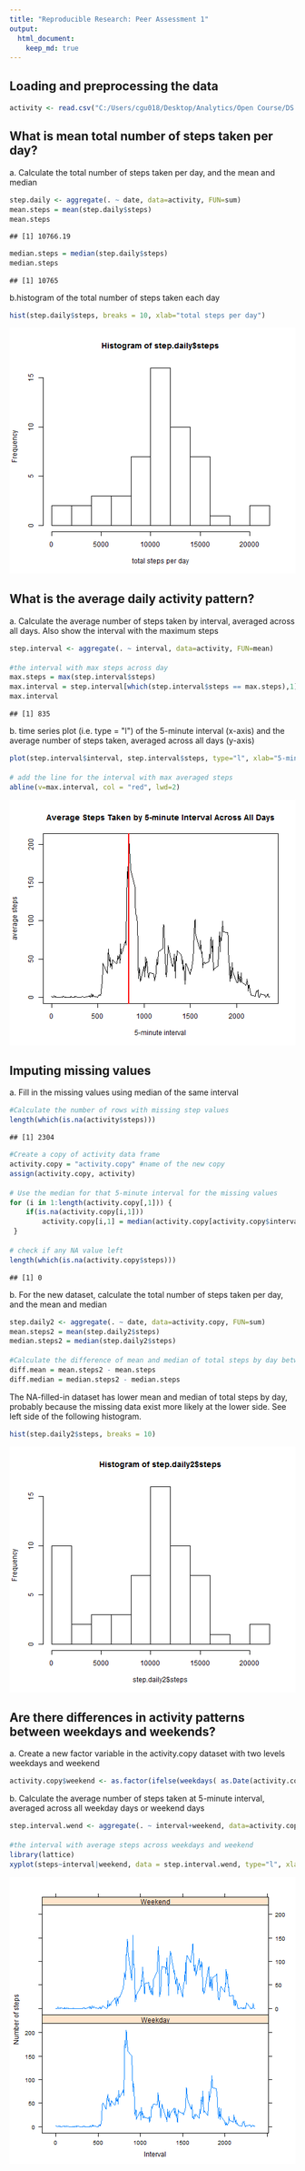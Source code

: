 ```yaml
---
title: "Reproducible Research: Peer Assessment 1"
output: 
  html_document:
    keep_md: true
---
```



## Loading and preprocessing the data

```r
activity <- read.csv("C:/Users/cgu018/Desktop/Analytics/Open Course/DS JHU/Reproducible Research/project 1/activity.csv", sep = ",", header = TRUE)
```

## What is mean total number of steps taken per day?
a. Calculate the total number of steps taken per day, and the mean and median


```r
step.daily <- aggregate(. ~ date, data=activity, FUN=sum)
mean.steps = mean(step.daily$steps)
mean.steps
```

```
## [1] 10766.19
```

```r
median.steps = median(step.daily$steps)
median.steps
```

```
## [1] 10765
```


b.histogram of the total number of steps taken each day


```r
hist(step.daily$steps, breaks = 10, xlab="total steps per day")
```

![plot of chunk unnamed-chunk-1](figure/unnamed-chunk-1-1.png) 


## What is the average daily activity pattern?
a. Calculate the average number of steps taken by interval, averaged across all days. Also show the interval with the maximum steps


```r
step.interval <- aggregate(. ~ interval, data=activity, FUN=mean)

#the interval with max steps across day
max.steps = max(step.interval$steps)
max.interval = step.interval[which(step.interval$steps == max.steps),1] 
max.interval
```

```
## [1] 835
```

b. time series plot (i.e. type = "l") of the 5-minute interval (x-axis) and the average number of steps taken, averaged across all days (y-axis)

```r
plot(step.interval$interval, step.interval$steps, type="l", xlab="5-minute interval", ylab="average steps", main="Average Steps Taken by 5-minute Interval Across All Days")

# add the line for the interval with max averaged steps
abline(v=max.interval, col = "red", lwd=2) 
```

![plot of chunk unnamed-chunk-2](figure/unnamed-chunk-2-1.png) 

## Imputing missing values
a. Fill in the missing values using median of the same interval

```r
#Calculate the number of rows with missing step values
length(which(is.na(activity$steps)))
```

```
## [1] 2304
```

```r
#Create a copy of activity data frame
activity.copy = "activity.copy" #name of the new copy
assign(activity.copy, activity)

# Use the median for that 5-minute interval for the missing values
for (i in 1:length(activity.copy[,1])) {
    if(is.na(activity.copy[i,1])) 
        activity.copy[i,1] = median(activity.copy[activity.copy$interval == activity.copy[i,3],"steps"], na.rm=TRUE) 
 }

# check if any NA value left
length(which(is.na(activity.copy$steps)))
```

```
## [1] 0
```

b. For the new dataset, calculate the total number of steps taken per day, and the mean and median


```r
step.daily2 <- aggregate(. ~ date, data=activity.copy, FUN=sum)
mean.steps2 = mean(step.daily2$steps)
median.steps2 = median(step.daily2$steps)

#Calculate the difference of mean and median of total steps by day between two datasets
diff.mean = mean.steps2 - mean.steps
diff.median = median.steps2 - median.steps
```
The NA-filled-in dataset has lower mean and median of total steps by day, probably because the missing data exist more likely at the lower side. See left side of the following histogram.


```r
hist(step.daily2$steps, breaks = 10)
```

![plot of chunk unnamed-chunk-3](figure/unnamed-chunk-3-1.png) 

## Are there differences in activity patterns between weekdays and weekends?
a. Create a new factor variable in the activity.copy dataset with two levels weekdays and weekend

```r
activity.copy$weekend <- as.factor(ifelse(weekdays( as.Date(activity.copy$date)) %in% c("Saturday","Sunday"), "Weekend", "Weekday")) 
```

b. Calculate the average number of steps taken at 5-minute interval, averaged across all weekday days or weekend days

```r
step.interval.wend <- aggregate(. ~ interval+weekend, data=activity.copy, FUN=mean)

#the interval with average steps across weekdays and weekend
library(lattice)
xyplot(steps~interval|weekend, data = step.interval.wend, type="l", xlab="Interval", ylab="Number of steps", layout=c(1,2))
```

![plot of chunk avgWeekendInt](figure/avgWeekendInt-1.png) 
